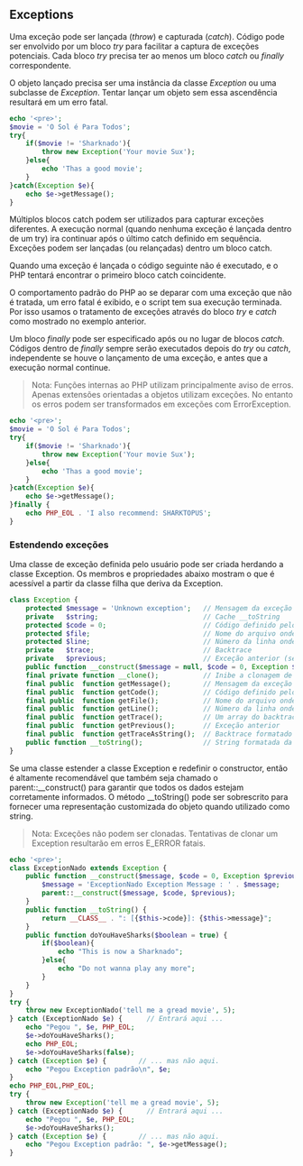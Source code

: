 ## Exceptions

 Uma exceção pode ser lançada (_throw_) e capturada (_catch_). Código pode ser envolvido por um bloco _try_ para facilitar a captura de exceções potenciais. Cada bloco _try_ precisa ter ao menos um bloco _catch_ ou _finally_ correspondente.

 O objeto lançado precisa ser uma instância da classe _Exception_ ou uma subclasse de _Exception_. Tentar lançar um objeto sem essa ascendência resultará em um erro fatal.

```php
echo '<pre>';
$movie = 'O Sol é Para Todos';
try{
	if($movie != 'Sharknado'){
		throw new Exception('Your movie Sux');
	}else{
		echo 'Thas a good movie';
	}
}catch(Exception $e){
	echo $e->getMessage();
}
```

Múltiplos blocos catch podem ser utilizados para capturar exceções diferentes. A execução normal (quando nenhuma exceção é lançada dentro de um try) ira continuar após o último catch definido em sequência. Exceções podem ser lançadas (ou relançadas) dentro um bloco catch.

Quando uma exceção é lançada o código seguinte não é executado, e o PHP tentará encontrar o primeiro bloco catch coincidente.

O comportamento padrão do PHP ao se deparar com uma exceção que não é tratada, um erro fatal é exibido, e o script tem sua execução terminada. Por isso usamos o tratamento de exceções através do bloco _try_ e _catch_ como mostrado no exemplo anterior.

Um bloco _finally_ pode ser especificado após ou no lugar de blocos _catch_. Códigos dentro de _finally_ sempre serão executados depois do _try_ ou _catch_, independente se houve o lançamento de uma exceção, e antes que a execução normal continue.

>Nota: Funções internas ao PHP utilizam principalmente aviso de erros. Apenas extensões orientadas a objetos utilizam exceções. No entanto os erros podem ser transformados em exceções com ErrorException.

```php
echo '<pre>';
$movie = 'O Sol é Para Todos';
try{
	if($movie != 'Sharknado'){
		throw new Exception('Your movie Sux');
	}else{
		echo 'Thas a good movie';
	}
}catch(Exception $e){
	echo $e->getMessage();
}finally {
	echo PHP_EOL . 'I also recommend: SHARKTOPUS';
}
```

### Estendendo exceções

Uma classe de exceção definida pelo usuário pode ser criada herdando a classe Exception. Os membros e propriedades abaixo mostram o que é acessível a partir da classe filha que deriva da Exception.

```php
class Exception {
    protected $message = 'Unknown exception';   // Mensagem da exceção
    private   $string;                          // Cache __toString
    protected $code = 0;                        // Código definido pelo usuário
    protected $file;                            // Nome do arquivo onde a exceção originou
    protected $line;                            // Número da linha onde a exceção originou
    private   $trace;                           // Backtrace
    private   $previous;                        // Exceção anterior (se exceção empilhada)
    public function __construct($message = null, $code = 0, Exception $previous = null);
    final private function __clone();           // Inibe a clonagem de exceções
    final public  function getMessage();        // Mensagem da exceção
    final public  function getCode();           // Código definido pelo usuário
    final public  function getFile();           // Nome do arquivo onde a exceção originou
    final public  function getLine();           // Número da linha onde a exceção originou
    final public  function getTrace();          // Um array do backtrace()
    final public  function getPrevious();       // Exceção anterior
    final public  function getTraceAsString();  // Backtrace formatado como string
    public function __toString();               // String formatada da exceção
}
```

Se uma classe estender a classe Exception e redefinir o constructor, então é altamente recomendável que também seja chamado o parent::\_\_construct() para garantir que todos os dados estejam corretamente informados. O método \_\_toString() pode ser sobrescrito para fornecer uma representação customizada do objeto quando utilizado como string.

>Nota: Exceções não podem ser clonadas. Tentativas de clonar um Exception resultarão em erros E_ERROR fatais.

```php
echo '<pre>';
class ExceptionNado extends Exception {
    public function __construct($message, $code = 0, Exception $previous = null) {
		$message = 'ExceptionNado Exception Message : ' . $message;
        parent::__construct($message, $code, $previous);
    }
    public function __toString() {
        return __CLASS__ . ": [{$this->code}]: {$this->message}";
    }
    public function doYouHaveSharks($boolean = true) {
		if($boolean){
			echo "This is now a Sharknado";
		}else{
			echo "Do not wanna play any more";
		}
    }
}
try {
    throw new ExceptionNado('tell me a gread movie', 5);
} catch (ExceptionNado $e) {      // Entrará aqui ...
    echo "Pegou ", $e, PHP_EOL;
    $e->doYouHaveSharks();
	echo PHP_EOL;
	$e->doYouHaveSharks(false);
} catch (Exception $e) {        // ... mas não aqui.
    echo "Pegou Exception padrão\n", $e;
}
echo PHP_EOL,PHP_EOL;
try {
    throw new Exception('tell me a gread movie', 5);
} catch (ExceptionNado $e) {      // Entrará aqui ...
    echo "Pegou ", $e, PHP_EOL;
    $e->doYouHaveSharks();
} catch (Exception $e) {        // ... mas não aqui.
	echo "Pegou Exception padrão: ", $e->getMessage();
}
```
